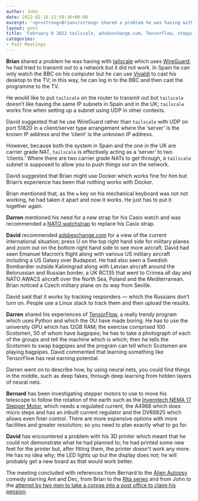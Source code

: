 ```yaml
---
author: John
date: 2022-02-16 21:59:36+00:00
excerpt: '<p><strong>Brian</strong> shared a problem he was having with <a href="https://tailscale.com/" type="text/html" role="link">tailscale</a> which uses <a href="https://www.wireguard.com/" type="text/html" role="link">WireGuard</a>; he had tried to transmit out to a network but it did not work. In Spain he can only watch the BBC on his computer but he can use <a href="https://vivaldi.com/" type="text/html" role="link">Vivaldi</a> to cast his desktop to the TV; in this way, he can log in to the BBC and then cast the programme to the TV.</p>'
layout: post
title: 'February 8 2022 tailscale, adsbexchange.com, TensorFlow, stepper motors'
categories:
- Past Meetings
---
```


<p><strong>Brian</strong> shared a problem he was having with <a href="https://tailscale.com/" type="text/html" role="link">tailscale</a> which uses <a href="https://www.wireguard.com/" type="text/html" role="link">WireGuard</a>; he had tried to transmit out to a network but it did not work. In Spain he can only watch the BBC on his computer but he can use <a href="https://vivaldi.com/" type="text/html" role="link">Vivaldi</a> to cast his desktop to the TV; in this way, he can log in to the BBC and then cast the programme to the TV.</p><p>He would like to put <code>tailscale</code> on the router to transmit out but <code>tailscale</code> doesn’t like having the same IP subnets in Spain and in the UK; <code>tailscale</code> works fine when setting up a subnet using UDP in other contexts.</p><p>David suggested that he use WireGuard rather than <code>tailscale</code> with UDP on port 51820 in a client/server type arrangement where the ‘server’ is the known IP address and the ‘client’ is the unknown IP address.</p><p>However, because both the system in Spain and the one in the UK are carrier grade NAT, <code>tailscale</code> is effectively acting as a ‘server’ to two ‘clients.’ Where there are two carrier grade NATs to get through, a <code>tailscale</code> subnet is supposed to allow you to push things out on the network.</p><p>David suggested that Brian might use Docker which works fine for him but Brian’s experience has been that nothing works with Docker.</p><p>Brian mentioned that, as the <code>w</code> key on his mechanical keyboard was not not working, he had taken it apart and now it works. He just has to put it together again.</p><p><strong>Darren</strong>  mentioned his need for a new strap for his Casio watch and was recommended a <a href="https://en.wikipedia.org/wiki/Watch_strap" type="text/html" role="link">NATO watchstrap</a> to replace his Casio strap.</p><p><strong>David</strong> recommended <a href="https://globe.adsbexchange.com/" type="text/html" role="link">adsbexchange.com</a> for a view of the current international situation; press U on the top right hand side for military planes and zoom out on the bottom right hand side to see more aircraft. David had seen Emanuel Macron’s flight along with various US military aircraft including a US Galaxy over Budapest. He had also seen a Swedish Bombardier outside Kaliningrad along with Latvian aircraft around the Belorussian and Russian border, a UK RC135 that went to Crimea all day and NATO AWACS aircraft over the North Sea, Poland and the Mediterranean. Brian noticed a Czech military plane on its way from Seville.</p><p>David said that it works by tracking responders — which the Russians don’t turn on. People use a Linux stack to track them and then upload the results.</p><p><strong>Darren</strong> shared his experiences of <a href="https://www.tensorflow.org/" type="text/html" role="link">TensorFlow</a>, a really trendy program which uses Python and which the OU have made boring. He has to use the university GPU which has 12GB RAM; the exercise comprised 100 Scotsmen, 50 of whom have bagpipes; he has to take a photograph of each of the groups and tell the machine which is which; then he tells the Scotsmen to swap bagpipes and the program can tell which Scotsmen are playing bagpipes. David commented that learning something like TensorFlow has real earning potential.</p><p>Darren went on to describe how, by using neural nets, you could find things in the middle, such as deep fakes, through deep learning from hidden layers of neural nets.</p><p><strong>Bernard</strong> has been investigating stepper motors to use to move his telescope to follow the rotation of the earth such as the <a href="https://www.amazon.co.uk/Iverntech-Stepper-Integrated-Printers-Machine/dp/B08CHJW7GK/ref=sr_1_21?keywords=nema+17&qid=1644875339&sr=8-21" type="text/html" role="link">Inverntech NEMA 17 Stepper Motor</a>, which needs a regulated current, the A4988 which does micro steps and has an inbuilt current regulator and the DVR8825 which allows even finer control. There are more expensive options with more facilities and greater resolution; so you need to plan exactly what to go for.</p><p><strong>David</strong> has encountered a problem with his 3D printer which meant that he could not demonstrate what he had planned to; he had printed some new feet for the printer but, after fitting them, the printer doesn't work any more. He has no idea why; the LED lights up but the display does not; he will probably get a new board as that would work better.</p><p>The meeting concluded with references from Bernard to the <a href="https://en.wikipedia.org/wiki/Alien_Autopsy_(film)" type="text/html" role="link">Alien Autopsy</a> comedy starring Ant and Dec, from Brian to the <a href="https://en.wikipedia.org/wiki/Rita_(TV_series)" type="text/html" role="link">Rita series</a> and from John to the <a href="https://www.theguardian.com/world/2022/jan/22/two-men-take-corpse-into-irish-post-office-to-claim-dead-mans-pension" type="text/html" role="link">attempt by two men to take a corpse into a post office to claim his pension</a>.</p>
